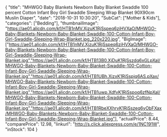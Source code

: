 {
	"title": "MHWGO Baby Blankets Newborn Baby Blanket Swaddle 100 percent Cotton Infant Boy Girl Swaddle Sleeping Wrap Blanket 90X90cm Muslin Diaper",
	"date": "2018-10-31 10:30:20",
	"SubCat": ["Mother & Kids"],
	"categories": ["Bedding"],
	"thumbnailImage": "https://ae01.alicdn.com/kf/HTB1nMV.XjzuK1RjSspeq6ziHVXaO/MHWGO-Baby-Blankets-Newborn-Baby-Blanket-Swaddle-100-Cotton-Infant-Boy-Girl-Swaddle-Sleeping-Wrap-Blanket.jpg_220x220.jpg",
	"BigImage": ["https://ae01.alicdn.com/kf/HTB1nMV.XjzuK1RjSspeq6ziHVXaO/MHWGO-Baby-Blankets-Newborn-Baby-Blanket-Swaddle-100-Cotton-Infant-Boy-Girl-Swaddle-Sleeping-Wrap-Blanket.jpg","https://ae01.alicdn.com/kf/HTB13B0.XjDuK1RjSszdq6xGLpXal/MHWGO-Baby-Blankets-Newborn-Baby-Blanket-Swaddle-100-Cotton-Infant-Boy-Girl-Swaddle-Sleeping-Wrap-Blanket.jpg","https://ae01.alicdn.com/kf/HTB1UBh.XizxK1RjSspjq6AS.pXax/MHWGO-Baby-Blankets-Newborn-Baby-Blanket-Swaddle-100-Cotton-Infant-Boy-Girl-Swaddle-Sleeping-Wrap-Blanket.jpg","https://ae01.alicdn.com/kf/HTB1uwp.XdfvK1RjSspoq6zfNpXal/MHWGO-Baby-Blankets-Newborn-Baby-Blanket-Swaddle-100-Cotton-Infant-Boy-Girl-Swaddle-Sleeping-Wrap-Blanket.jpg","https://ae01.alicdn.com/kf/HTB1RbeXXhrvK1RjSszeq6yObFXax/MHWGO-Baby-Blankets-Newborn-Baby-Blanket-Swaddle-100-Cotton-Infant-Boy-Girl-Swaddle-Sleeping-Wrap-Blanket.jpg"],
	"actualPrice": 8.44,
	"comparePrice": 12.98,
	"linkurl": "http://s.click.aliexpress.com/e/1NC191W",
	"inStock": 104
}
